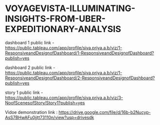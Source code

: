 # VOYAGEVISTA-ILLUMINATING-INSIGHTS-FROM-UBER-EXPEDITIONARY-ANALYSIS


dashboard 1 public link - https://public.tableau.com/app/profile/siva.priya.a.b/viz/1-ResponsiveandDesignofDashboard/1-ResponsiveandDesignofDashboard?publish=yes

dashboard 2 public link - https://public.tableau.com/app/profile/siva.priya.a.b/viz/1-ResponsiveandDesignofDashboard/2-ResponsiveandDesignofDashboard?publish=yes

story 1 public link - https://public.tableau.com/app/profile/siva.priya.a.b/viz/3-NoofScenesofStory/Story1?publish=yes

Vidoe demonstration link : https://drive.google.com/file/d/16b-b2Nucyp-AsS7BHwAFu0jjtt73110n/view?usp=drivesdk
